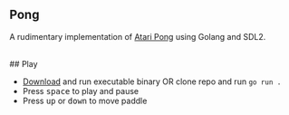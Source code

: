 ## Pong

A rudimentary implementation of [Atari Pong](https://en.wikipedia.org/wiki/Pong) using Golang and SDL2.

<br>
## Play

-  [Download](#) and run executable binary OR clone repo and run `go run .`
-  Press <kbd>space</kbd> to play and pause
-  Press <kbd>up</kbd> or <kbd>down</kbd> to move paddle
